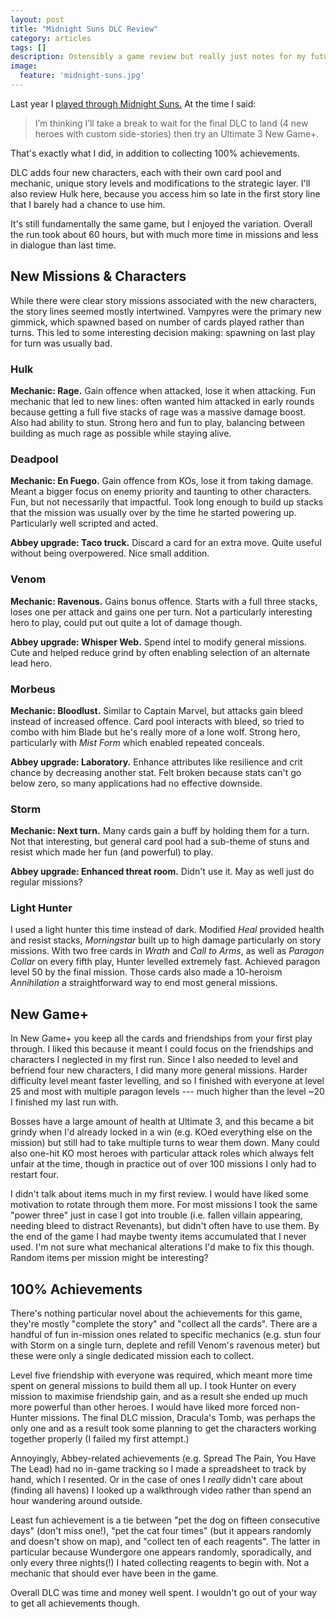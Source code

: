 ```yaml
---
layout: post
title: "Midnight Suns DLC Review"
category: articles
tags: []
description: Ostensibly a game review but really just notes for my future self.
image:
  feature: 'midnight-suns.jpg'
---
```


Last year I [played through Midnight Suns.](/articles/midnight-suns-review.html) At the time I said:

> I’m thinking I’ll take a break to wait for the final DLC to land (4 new
> heroes with custom side-stories) then try an Ultimate 3 New Game+.

That's exactly what I did, in addition to collecting 100% achievements.

DLC adds four new characters, each with their own card pool and mechanic,
unique story levels and modifications to the strategic layer. I'll also review
Hulk here, because you access him so late in the first story line that I barely
had a chance to use him.

It's still fundamentally the same game, but I enjoyed the variation. Overall
the run took about 60 hours, but with much more time in missions and less in
dialogue than last time.


## New Missions & Characters

While there were clear story missions associated with the new characters, the story lines seemed mostly intertwined.
Vampyres were the primary new gimmick, which spawned based on number of cards
played rather than turns. This led to some interesting decision making:
spawning on last play for turn was usually bad.

### Hulk

**Mechanic: Rage.** Gain offence when attacked, lose it when attacking. Fun
mechanic that led to new lines: often wanted him attacked in early rounds
because getting a full five stacks of rage was a massive damage boost. Also had
ability to stun. Strong hero and fun to play, balancing between building as
much rage as possible while staying alive.

### Deadpool

**Mechanic: En Fuego.** Gain offence from KOs, lose it from taking damage.
Meant a bigger focus on enemy priority and taunting to other characters. Fun,
but not necessarily that impactful. Took long enough to build up stacks that
the mission was usually over by the time he started powering up. Particularly
well scripted and acted.

**Abbey upgrade: Taco truck.** Discard a card for an extra move. Quite useful
without being overpowered. Nice small addition.

### Venom

**Mechanic: Ravenous.** Gains bonus offence. Starts with a full three stacks,
loses one per attack and gains one per turn. Not a particularly interesting
hero to play, could put out quite a lot of damage though.

**Abbey upgrade: Whisper Web.** Spend intel to modify general missions. Cute
and helped reduce grind by often enabling selection of an alternate lead hero.

### Morbeus

**Mechanic: Bloodlust.** Similar to Captain Marvel, but attacks gain bleed
instead of increased offence. Card pool interacts with bleed, so tried to combo
with him Blade but he's really more of a lone wolf. Strong hero, particularly
with _Mist Form_ which enabled repeated conceals.

**Abbey upgrade: Laboratory.** Enhance attributes like resilience and crit chance
by decreasing another stat. Felt broken because stats can't go below zero, so
many applications had no effective downside.

### Storm

**Mechanic: Next turn.** Many cards gain a buff by holding them for a turn. Not
that interesting, but general card pool had a sub-theme of stuns and resist
which made her fun (and powerful) to play.

**Abbey upgrade: Enhanced threat room.** Didn't use it. May as well just do
regular missions?

### Light Hunter

I used a light hunter this time instead of dark. Modified _Heal_ provided health
and resist stacks, _Morningstar_ built up to high damage particularly on story
missions. With two free cards in _Wrath_ and _Call to Arms_, as well as
_Paragon Collar_ on every fifth play, Hunter levelled extremely fast. Achieved
paragon level 50 by the final mission. Those cards also made a 10-heroism
_Annihilation_ a straightforward way to end most general missions.

## New Game+

In New Game+ you keep all the cards and friendships from your first play
through. I liked this because it meant I could focus on the friendships and
characters I neglected in my first run. Since I also needed to level and
befriend four new characters, I did many more general missions. Harder
difficulty level meant faster levelling, and so I finished with everyone at level
25 and most with multiple paragon levels --- much higher than the level ~20 I
finished my last run with.

Bosses have a large amount of health at Ultimate 3, and this became a bit
grindy when I'd already locked in a win (e.g. KOed everything else on the
mission) but still had to take multiple turns to wear them down. Many could
also one-hit KO most heroes with particular attack roles which always felt
unfair at the time, though in practice out of over 100 missions I only had to
restart four.

I didn't talk about items much in my first review. I would have liked some
motivation to rotate through them more. For most missions I took the same
"power three" just in case I got into trouble (i.e. fallen villain appearing,
needing bleed to distract Revenants), but didn't often have to use them. By
the end of the game I had maybe twenty items accumulated that I never used. I'm
not sure what mechanical alterations I'd make to fix this though.
Random items per mission might be interesting?

## 100% Achievements

There's nothing particular novel about the achievements for this game, they're
mostly "complete the story" and "collect all the cards". There are a handful of
fun in-mission ones related to specific mechanics (e.g. stun four with Storm on
a single turn, deplete and refill Venom's ravenous meter) but these were only a
single dedicated mission each to collect.

Level five friendship with everyone was required, which
meant more time spent on general missions to build them all up.  I took Hunter
on every mission to maximise friendship gain, and as a result she ended up much
more powerful than other heroes. I would have liked more forced non-Hunter
missions. The final DLC mission, Dracula's Tomb, was perhaps the only one and
as a result took some planning to get the characters working together properly
(I failed my first attempt.)

Annoyingly, Abbey-related achievements (e.g. Spread The Pain, You Have The
Lead) had no in-game tracking so I made a spreadsheet to track by hand, which I
resented. Or in the case of ones I _really_ didn't care about (finding all
havens) I looked up a walkthrough video rather than spend an hour wandering
around outside.

Least fun achievement is a tie between "pet the dog on fifteen consecutive
days" (don't miss one!), "pet the cat four times" (but it appears randomly and
doesn't show on map), and "collect ten of each reagents". The latter in
particular because Wundergore one appears randomly, sporadically, and only
every three nights(!) I hated collecting reagents to begin with. Not a mechanic
that should ever have been in the game.

Overall DLC was time and money well spent. I wouldn't go out of your way to get
all achievements though.
